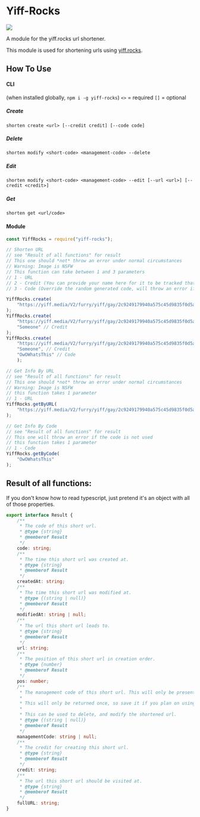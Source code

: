 # Yiff-Rocks
![](https://nodei.co/npm/yiff-rocks.png)

A module for the yiff.rocks url shortener.

This module is used for shortening urls using <a href="https://yiff.rocks">yiff.rocks</a>.

## How To Use
#### CLI
(when installed globally, `npm i -g yiff-rocks`)
`<>` = required
`[]` = optional
##### Create
`shorten create <url> [--credit credit] [--code code]`

##### Delete
`shorten modify <short-code> <management-code> --delete`

##### Edit
`shorten modify <short-code> <management-code> --edit [--url <url>] [--credit <credit>]`

##### Get
`shorten get <url/code>`

#### Module
```js
const YiffRocks = require("yiff-rocks");

// Shorten URL
// see "Result of all functions" for result
// This one should *not* throw an error under normal circumstances
// Warning: Image is NSFW
// This function can take between 1 and 3 parameters
// 1 - URL
// 2 - Credit (You can provide your name here for it to be tracked that you created the short url)
// 3 - Code (Override the random generated code, will throw an error if it's already used)

YiffRocks.create(
	"https://yiff.media/V2/furry/yiff/gay/2c9249179940a575c45d9835f0d5affe.jpg" // URL
);
YiffRocks.create(
	"https://yiff.media/V2/furry/yiff/gay/2c9249179940a575c45d9835f0d5affe.jpg", // URL
	"Someone" // Credit
);
YiffRocks.create(
	"https://yiff.media/V2/furry/yiff/gay/2c9249179940a575c45d9835f0d5affe.jpg", // URL
	"Someone", // Credit
	"OwOWhatsThis" // Code
	);

// Get Info By URL
// see "Result of all functions" for result
// This one should *not* throw an error under normal circumstances
// Warning: Image is NSFW
// this function takes 1 parameter
// 1 - URL
YiffRocks.getByURL(
	"https://yiff.media/V2/furry/yiff/gay/2c9249179940a575c45d9835f0d5affe.jpg"
);

// Get Info By Code
// see "Result of all functions" for result
// This one will throw an error if the code is not used
// this function takes 1 parameter
// 1 - Code
YiffRocks.getByCode(
	"OwOWhatsThis"
);
```


## Result of all functions:
If you don't know how to read typescript, just pretend it's an object with all of those properties.
```ts
export interface Result {
	/**
	 * The code of this short url.
	 * @type {string}
	 * @memberof Result
	 */
	code: string;
	/**
	 * The time this short url was created at.
	 * @type {string}
	 * @memberof Result
	 */
	createdAt: string;
	/**
	 * The time this short url was modified at.
	 * @type {(string | null)}
	 * @memberof Result
	 */
	modifiedAt: string | null;
	/**
	 * The url this short url leads to.
	 * @type {string}
	 * @memberof Result
	 */
	url: string;
	/**
	 * The position of this short url in creation order.
	 * @type {number}
	 * @memberof Result
	 */
	pos: number;
	/**
	 * The management code of this short url. This will only be present when creating NEW shortened urls.
	 * 
	 * This will only be returned once, so save it if you plan on using it.
	 * 
	 * This can be used to delete, and modify the shortened url.
	 * @type {(string | null)}
	 * @memberof Result
	 */
	managementCode: string | null;
	/**
	 * The credit for creating this short url.
	 * @type {string}
	 * @memberof Result
	 */
	credit: string;
	/**
	 * The url this short url should be visited at.
	 * @type {string}
	 * @memberof Result
	 */
	fullURL: string;
}
```
